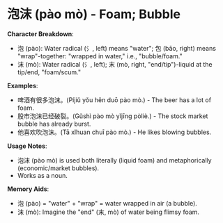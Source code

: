 # **泡沫 (pào mò) - Foam; Bubble**

**Character Breakdown**:  
- 泡 (pào): Water radical (氵, left) means "water"; 包 (bāo, right) means "wrap"-together: "wrapped in water," i.e., "bubble/foam."  
- 沫 (mò): Water radical (氵, left); 末 (mò, right, "end/tip")-liquid at the tip/end, "foam/scum."

**Examples**:  
- 啤酒有很多泡沫。(Píjiǔ yǒu hěn duō pào mò.) - The beer has a lot of foam.  
- 股市泡沫已经破裂。(Gǔshì pào mò yǐjīng pòliè.) - The stock market bubble has already burst.  
- 他喜欢吹泡沫。(Tā xǐhuan chuī pào mò.) - He likes blowing bubbles.

**Usage Notes**:  
- 泡沫 (pào mò) is used both literally (liquid foam) and metaphorically (economic/market bubbles).  
- Works as a noun.

**Memory Aids**:  
- 泡 (pào) = "water" + "wrap" = water wrapped in air (a bubble).  
- 沫 (mò): Imagine the "end" (末, mò) of water being flimsy foam.